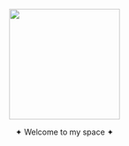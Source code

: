 <p align="center">
  <img src="https://media.giphy.com/media/zh1CiotVYB1DO2k8Ep/giphy.gif" width="200" height="200" />
</p>

<p align="center">
  ✦ Welcome to my space ✦
</p>

<!---
leonardomeza87/leonardomeza87 is a ✨ special ✨ repository because its `README.md` (this file) appears on your GitHub profile.
You can click the Preview link to take a look at your changes.
--->
